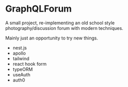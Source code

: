# GraphQLForum

A small project, re-implementing an old school style photography/discussion forum with modern techniques.

Mainly just an opportunity to try new things. 

- nest.js
- apollo
- tailwind
- react hook form
- typeORM
- useAuth
- auth0
